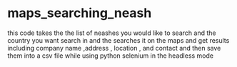 # maps_searching_neash

this code takes the the list of neashes you would like to search and the country you want search in and the searches it on the maps and get results including company name ,address , location , and contact  and then save them into a csv file while using python selenium in the headless mode 
